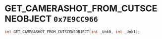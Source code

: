 # GET_CAMERASHOT_FROM_CUTSCENEOBJECT `0x7E9CC966`

```cpp
int GET_CAMERASHOT_FROM_CUTSCENEOBJECT(int _Unk0, int _Unk1);
```